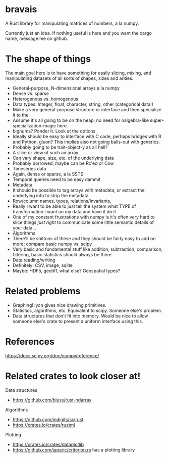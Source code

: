 # bravais

A Rust library for manipulating matrices of numbers, a la numpy.

Currently just an idea.  If nothing useful is here and you want the cargo name,
message me on github.

# The shape of things

The main goal here is to have something for easily slicing, mixing, and manipulating datasets of all sorts
of shapes, sizes and arities.

 * General-purpose, N-dimensional arrays a la numpy
  * Dense vs. sparse
  * Heterogenous vs. homogenous
  * Data types: Integer, float, character, string, other (categorical data!)
  * Make a very general-purpose structure or interface and then specialize it to the 
  * Assume it's all going to be on the heap; no need for nalgebra-like super-specialization-magic here.
  * bignums?  Ponder it.  Look at the options.
  * Ideally should be easy to interface with C code, perhaps bridges with R and Python, gluon?  This implies also not going
    balls-out with generics.
  * Probably going to be trait-object-y as all hell?
 * A slice or view of such an array
  * Can vary shape, size, etc. of the underlying data
  * Probably borrowed, maybe can be Rc'ed or Cow
 * Timeseries data
  * Again, dense or sparse, a la SSTS
  * Temporal queries need to be easy dammit
 * Metadata 
  * It should be possible to tag arrays with metadata, or extract the underlying info to strip the metadata
  * Row/column names, types, relations/invariants,
  * Really I want to be able to just tell the system what TYPE of transformation I want on my data and have it do it
  * One of my constant frustrations with numpy is it's often very hard to slice things *just right* to communicate some
    little semantic details of your data...
 * Algorithms
  * There'll be shittons of these and they should be fairly easy to add on more; compare basic numpy vs. scipy
  * Very basic and fundamental stuff like addition, subtraction, comparison, filtering, basic statistics should always be there
 * Data reading/writing
  * Definitely: CSV, image, sqlite
  * Maybe: HDF5, geotiff, what else?  Geospatial types?

# Related problems

 * Graphing!  lyon gives nice drawing primitives.
 * Statistics, algorithms, etc.  Equivalent to scipy.  Someone else's problem.
 * Data structures that don't fit into memory.  Would be nice to allow someone else's crate to present a uniform interface
   using this.

# References

https://docs.scipy.org/doc/numpy/reference/

# Related crates to look closer at!

Data structures

 * https://github.com/bluss/rust-ndarray

Algorithms

 * https://github.com/indigits/scirust
 * https://crates.io/crates/rustml

Plotting

 * https://crates.io/crates/dataplotlib
 * https://github.com/japaric/criterion.rs has a plotting library
